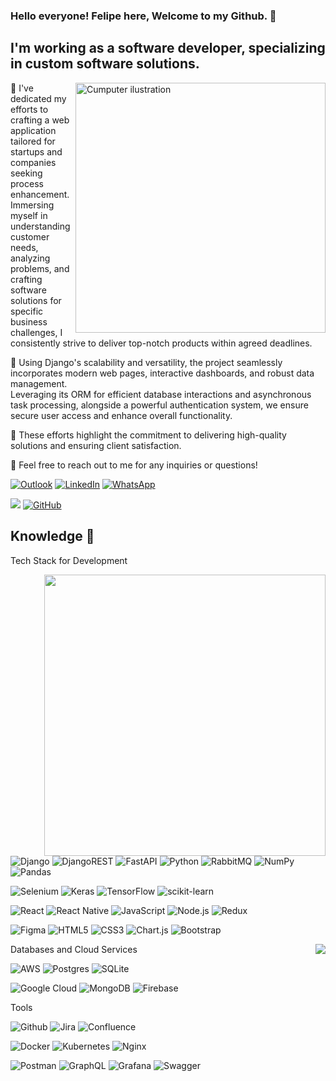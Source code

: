 ### Hello everyone! Felipe here, Welcome to my Github. 👋
## I'm working as a software developer, specializing in custom software solutions.

<img src="https://raw.githubusercontent.com/MicaelliMedeiros/micaellimedeiros/master/image/computer-illustration.png" alt="Cumputer ilustration" min-width="400px" max-width="400px" width="400px" align="right">

🔭 I've dedicated my efforts to crafting a web application tailored for startups and companies seeking process enhancement.<br>
Immersing myself in understanding customer needs, analyzing problems, and crafting software solutions for specific business challenges, I consistently strive to deliver top-notch products within agreed deadlines.

💼 Using Django's scalability and versatility, the project seamlessly incorporates modern web pages, interactive dashboards, and robust data management.<br>
Leveraging its ORM for efficient database interactions and asynchronous task processing, alongside a powerful authentication system, we ensure secure user access and enhance overall functionality.

🎯 These efforts highlight the commitment to delivering high-quality solutions and ensuring client satisfaction.

💬 Feel free to reach out to me for any inquiries or questions!

[![Outlook](https://img.shields.io/badge/Outlook-0078D4?style=flat&logo=microsoft-outlook&logoColor=white&link=mailto:felipe_zanata@outlook.com)](mailto:felipe_zanata@outlook.com)
[![LinkedIn](https://img.shields.io/badge/linkedin-%230077B5.svg?style=flat&logo=linkedin&logoColor=white)](https://www.linkedin.com/in/felipe-zanata/)
[![WhatsApp](https://img.shields.io/badge/WhatsApp-25D366?style=flat&logo=whatsapp&logoColor=white)](https://wa.me/5511992022640)

![](https://komarev.com/ghpvc/?username=Felipe-Praxedes&color=006bed)
[![GitHub](https://img.shields.io/github/followers/Felipe-Praxedes?label=follow&style=social)](https://github.com/Felipe-Praxedes)

## Knowledge 🌱

Tech Stack for Development

<a href="#">
  <img src="https://github-readme-stats-sigma-five.vercel.app/api?username=Felipe-Praxedes&theme=react&include_all_commits=true&count_private=true&show_icons=true&hide=issues" align="right" width="450px"/>
</a>

![Django](https://img.shields.io/badge/django-%23092E20.svg?style=flat&logo=django&logoColor=white)
![DjangoREST](https://img.shields.io/badge/Rest-ff1709?style=flat&logo=django&logoColor=white&color=ff1709)
![FastAPI](https://img.shields.io/badge/FastAPI-005571?style=flat&logo=fastapi)
![Python](https://img.shields.io/badge/Python-3776AB?style=flat&logo=python&logoColor=white)
![RabbitMQ](https://img.shields.io/badge/Rabbitmq-FF6600?style=flat&logo=rabbitmq&logoColor=white)
![NumPy](https://img.shields.io/badge/numpy-%23013243.svg?style=flat&logo=numpy&logoColor=white)
![Pandas](https://img.shields.io/badge/pandas-%23150458.svg?style=flat&logo=pandas&logoColor=white)

![Selenium](https://img.shields.io/badge/-selenium-%43B02A?style=flat&logo=selenium&logoColor=white)
![Keras](https://img.shields.io/badge/Keras-%23D00000.svg?style=flat&logo=Keras&logoColor=white)
![TensorFlow](https://img.shields.io/badge/TensorFlow-%23FF6F00.svg?style=flat&logo=TensorFlow&logoColor=white)
![scikit-learn](https://img.shields.io/badge/scikit--learn-%23F7931E.svg?style=flat&logo=scikit-learn&logoColor=white)

![React](https://img.shields.io/badge/-React-333333?style=flat&logo=react)
![React Native](https://img.shields.io/badge/-React%20Native-333333?style=flat&logo=react)
![JavaScript](https://img.shields.io/badge/-JavaScript-333333?style=flat&logo=javascript)
![Node.js](https://img.shields.io/badge/-Node.js-333333?style=flat&logo=node.js)
![Redux](https://img.shields.io/badge/Redux-%23593d88.svg?style=flat&logo=redux&logoColor=white)

![Figma](https://img.shields.io/badge/figma-%23F24E1E.svg?style=flat&logo=figma&logoColor=white)
![HTML5](https://img.shields.io/badge/html5-%23E34F26.svg?style=flat&logo=html5&logoColor=white)
![CSS3](https://img.shields.io/badge/css3-%231572B6.svg?style=flat&logo=css3&logoColor=white)
![Chart.js](https://img.shields.io/badge/chart.js-F5788D.svg?style=flat&logo=chart.js&logoColor=white)
![Bootstrap](https://img.shields.io/badge/bootstrap-%238511FA.svg?style=flat&logo=bootstrap&logoColor=white)

<img src="https://github-readme-stats.vercel.app/api/top-langs/?username=Felipe-Praxedes&theme=react&hide_border=false&include_all_commits=true&count_private=true&layout=donut&langs_count=7" align="right"/>

Databases and Cloud Services

![AWS](https://img.shields.io/badge/AWS-%23FF9900.svg?style=flat&logo=amazon-aws&logoColor=white)
![Postgres](https://img.shields.io/badge/postgres-%23316192.svg?style=flat&logo=postgresql&logoColor=white)
![SQLite](https://img.shields.io/badge/sqlite-%2307405e.svg?style=flat&logo=sqlite&logoColor=white)

![Google Cloud](https://img.shields.io/badge/GoogleCloud-%234285F4.svg?style=flat&logo=google-cloud&logoColor=white)
![MongoDB](https://img.shields.io/badge/MongoDB-%234ea94b.svg?style=flat&logo=mongodb&logoColor=white)
![Firebase](https://img.shields.io/badge/firebase-a08021?style=flat&logo=firebase&logoColor=ffcd34)

Tools

![Github](https://img.shields.io/badge/Github-121013?style=flat&logo=github&logoColor=white)
![Jira](https://img.shields.io/badge/Jira-%230A0FFF.svg?style=flat&logo=jira&logoColor=white)
![Confluence](https://img.shields.io/badge/confluence-%23172BF4.svg?style=flat&logo=confluence&logoColor=white)

![Docker](https://img.shields.io/badge/-Docker-333333?style=flat&logo=docker)
![Kubernetes](https://img.shields.io/badge/kubernetes-%23326ce5.svg?style=flat&logo=kubernetes&logoColor=white)
![Nginx](https://img.shields.io/badge/nginx-%23009639.svg?style=flat&logo=nginx&logoColor=white)

![Postman](https://img.shields.io/badge/Postman-FF6C37?style=flat&logo=postman&logoColor=white)
![GraphQL](https://img.shields.io/badge/-GraphQL-E10098?style=flat&logo=graphql&logoColor=white)
![Grafana](https://img.shields.io/badge/grafana-%23F46800.svg?style=flat&logo=grafana&logoColor=white)
![Swagger](https://img.shields.io/badge/-Swagger-%23Clojure?style=flat&logo=swagger&logoColor=white)
